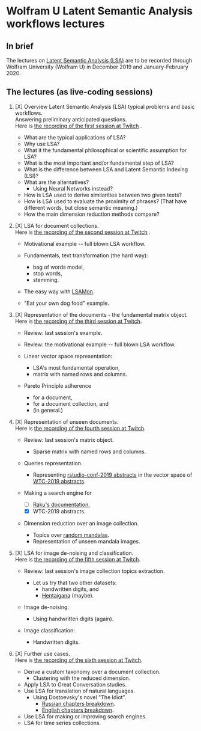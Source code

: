 # Wolfram U Latent Semantic Analysis workflows lectures

## In brief

The lectures on 
[Latent Semantic Analysis (LSA)](https://en.wikipedia.org/wiki/Latent_semantic_analysis) 
are to be recorded through Wolfram University (Wolfram U) in December 2019 and January-February 2020.


## The lectures (as live-coding sessions)

1. [X] Overview Latent Semantic Analysis (LSA) typical problems and basic workflows.    
   Answering preliminary anticipated questions.     
   Here is 
   [the recording of the first session at Twitch](https://www.twitch.tv/videos/517562647) .
   
   - What are the typical applications of LSA?   
   - Why use LSA?     
   - What it the fundamental philosophical or scientific assumption for LSA?   
   - What is the most important and/or fundamental step of LSA?   
   - What is the difference between LSA and Latent Semantic Indexing (LSI)?   
   - What are the alternatives?
     - Using Neural Networks instead?   
   - How is LSA used to derive similarities between two given texts?   
   - How is LSA used to evaluate the proximity of phrases?
     (That have different words, but close semantic meaning.)   
   - How the main dimension reduction methods compare?
      
2. [X] LSA for document collections.   
   Here is [the recording of the second session at Twitch](https://www.twitch.tv/videos/523306241) .
   
    - Motivational example -- full blown LSA workflow.
    
    - Fundamentals, text transformation (the hard way):
        - bag of words model,
        - stop words,
        - stemming.

    - The easy way with 
      [LSAMon](https://github.com/antononcube/SimplifiedMachineLearningWorkflows-book/blob/master/Part-2-Monadic-Workflows/A-monad-for-Latent-Semantic-Analysis-workflows.md).

     - "Eat your own dog food" example.

3. [X] Representation of the documents - the fundamental matrix object.   
   Here is [the recording of the third session at Twitch](https://www.twitch.tv/videos/533991174).
   
   - Review: last session's example.
   
   - Review: the motivational example -- full blown LSA workflow.

   - Linear vector space representation:
       - LSA's most fundamental operation,
       - matrix with named rows and columns.

   - Pareto Principle adherence
       - for a document,
       - for a document collection, and
       - (in general.)

4. [X] Representation of unseen documents.   
   Here is [the recording of the fourth session at Twitch](https://www.twitch.tv/videos/540209071).
   
   - Review: last session's matrix object.
      - Sparse matrix with named rows and columns.

   - Queries representation.
     - Representing 
       [rstudio-conf-2019 abstracts](../../Data/RStudio-conf-2019-abstracts.json)
       in the vector space of 
       [WTC-2019 abstracts](../../Data/Wolfram-Technology-Conference-2019-abstracts.json).

   - Making a search engine for

     - [ ] [Raku's documentation](https://github.com/Raku/doc),    
     - [X] WTC-2019 abstracts.

   - Dimension reduction over an image collection.

     - Topics over [random mandalas](https://resources.wolframcloud.com/FunctionRepository/resources/RandomMandala).
     - Representation of unseen mandala images.

5. [X] LSA for image de-noising and classification.   
   Here is [the recording of the fifth session at Twitch](https://www.twitch.tv/videos/548404984).
   
   - Review: last session's image collection topics extraction.
     - Let us try that two other datasets:
        - handwritten digits, and
        - [Hentaigana](https://en.wikipedia.org/wiki/Hentaigana) (maybe).
        
   - Image de-noising: 
     - Using handwritten digits (again).
     
   - Image classification:
     - Handwritten digits.
   
6. [X] Further use cases.   
   Here is [the recording of the sixth session at Twitch](https://www.twitch.tv/videos/555707101).

   - Derive a custom taxonomy over a document collection.
      - Clustering with the reduced dimension.
   - Apply LSA to Great Conversation studies.	
   - Use LSA for translation of natural languages.
     - Using Dostoevsky's novel "The Idiot".
       - [Russian chapters breakdown](../../Data/Dostoyevsky-The-Idiot-Russian-chapters.json.zip).
       - [English chapters breakdown](../../Data/Dostoyevsky-The-Idiot-English-chapters.json.zip).
   - Use LSA for making or improving search engines.
   - LSA for time series collections.
     
   

